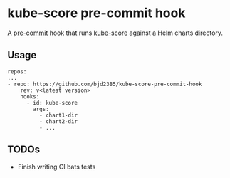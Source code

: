 # kube-score pre-commit hook

A [pre-commit](https://pre-commit.com/) hook that runs [kube-score](https://github.com/zegl/kube-score) against a Helm charts directory.

## Usage

```shell
repos:
...
- repo: https://github.com/bjd2385/kube-score-pre-commit-hook
    rev: v<latest version>
    hooks:
      - id: kube-score
        args:
          - chart1-dir
          - chart2-dir
          - ...
```

## TODOs

- Finish writing CI bats tests

